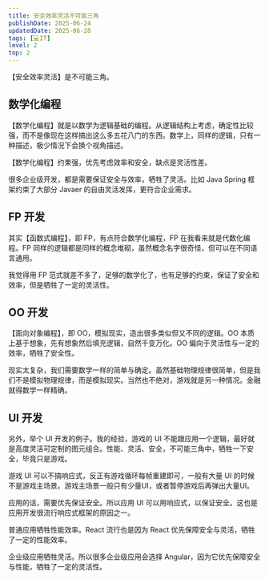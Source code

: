 ```yaml
---
title: 安全效率灵活不可能三角
publishDate: 2025-06-24
updatedDate: 2025-06-28
tags: [💻IT]
level: 2
top: 2
---
```


【安全效率灵活】是不可能三角。

## 数学化编程

【数学化编程】就是以数学为逻辑基础的编程。从逻辑结构上考虑，确定性比较强，而不是像现在这样搞出这么多五花八门的东西。数学上，同样的逻辑，只有一种描述，极少情况下会换个视角描述。

【数学化编程】约束强，优先考虑效率和安全，缺点是灵活性差。

很多企业级开发，都是需要保证安全与效率，牺牲了灵活。比如 Java Spring 框架约束了大部分 Javaer 的自由灵活发挥，更符合企业需求。

## FP 开发

其实【函数式编程】，即 FP，有点符合数学化编程，FP 在我看来就是代数化编程。FP 同样的逻辑都是同样的概念堆砌，虽然概念名字很奇怪，但可以在不同语言通用。

我觉得用 FP 范式就差不多了，足够的数学化了，也有足够的约束，保证了安全和效率，但是牺牲了一定的灵活性。

## OO 开发

【面向对象编程】，即 OO，模拟现实，造出很多类似但又不同的逻辑。OO 本质上基于想象，先有想象然后填充逻辑，自然千变万化。OO 偏向于灵活性与一定的效率，牺牲了安全性。

现实太复杂，我们需要数学一样的简单与确定。虽然基础物理规律很简单，但是我们不是模拟物理规律，而是模拟现实。当然也不绝对，游戏就是另一种情况。金融就得数学一样精确。

## UI 开发

另外，举个 UI 开发的例子。我的经验，游戏的 UI 不能跟应用一个逻辑，最好就是高度灵活可定制的图元组合。性能、灵活、安全，不可能三角中，牺牲一下安全，毕竟只是游戏。

游戏 UI 可以不搞响应式，反正有游戏循环每帧重建即可，一般有大量 UI 的时候不是游戏主场景。游戏主场景一般只有少量UI，或者暂停游戏后再弹出大量UI。

应用的话，需要优先保证安全。所以应用 UI 可以用响应式，以保证安全。这也是应用开发很流行响应式框架的原因之一。

普通应用牺牲性能效率。React 流行也是因为 React 优先保障安全与灵活，牺牲了一定的性能效率。

企业级应用牺牲灵活。所以很多企业级应用会选择 Angular，因为它优先保障安全与性能，牺牲了一定的灵活性。

